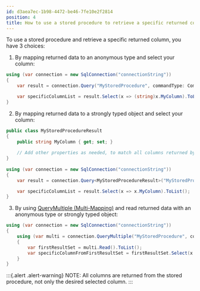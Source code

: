 ```yaml
---
id: d3aea7ec-1b98-4472-be46-7fe10e2f2814
position: 4
title: How to use a stored procedure to retrieve a specific returned column in Dapper?
---
```


To use a stored procedure and retrieve a specific returned column, you have 3 choices:

1. By mapping returned data to an anonymous type and select your column:

```csharp
using (var connection = new SqlConnection("connectionString"))
{
    var result = connection.Query("MyStoredProcedure", commandType: CommandType.StoredProcedure).ToList();

    var specificColumnList = result.Select(x => (string)x.MyColumn).ToList();
}
```

2. By mapping returned data to a strongly typed object and select your column:

```csharp
public class MyStoredProcedureResult
{
    public string MyColumn { get; set; }
	
    // Add other properties as needed, to match all columns returned by the stored procedure
}
	
using (var connection = new SqlConnection("connectionString"))
{
    var result = connection.Query<MyStoredProcedureResult>("MyStoredProcedure", commandType: CommandType.StoredProcedure).ToList();

    var specificColumnList = result.Select(x => x.MyColumn).ToList();
}
```

3. By using [QueryMultiple (Multi-Mapping)](https://www.learndapper.com/dapper-query/selecting-multiple-results) and read returned data with an anonymous type or strongly typed object:

```csharp
using (var connection = new SqlConnection("connectionString"))
{
    using (var multi = connection.QueryMultiple("MyStoredProcedure", commandType: CommandType.StoredProcedure))
    {
        var firstResultSet = multi.Read().ToList();
        var specificColumnFromFirstResultSet = firstResultSet.Select(x => (string)x.MyColumn).ToList();
    }
}
```

:::{.alert .alert-warning}
NOTE: All columns are returned from the stored procedure, not only the desired selected column.
:::
